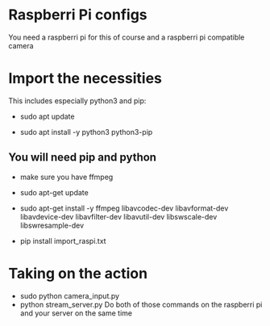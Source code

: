 # Raspberri Pi configs
You need a raspberri pi for this of course and a raspberri pi compatible camera

# Import the necessities
This includes especially python3 and pip:

- sudo apt update

- sudo apt install -y python3 python3-pip

## You will need pip and python
- make sure you have ffmpeg 
- sudo apt-get update
- sudo apt-get install -y ffmpeg libavcodec-dev libavformat-dev libavdevice-dev libavfilter-dev libavutil-dev
libswscale-dev libswresample-dev

- pip install import_raspi.txt

# Taking on the action
- sudo python camera_input.py
- python stream_server.py
Do both of those commands on the raspberri pi and your server on the same time